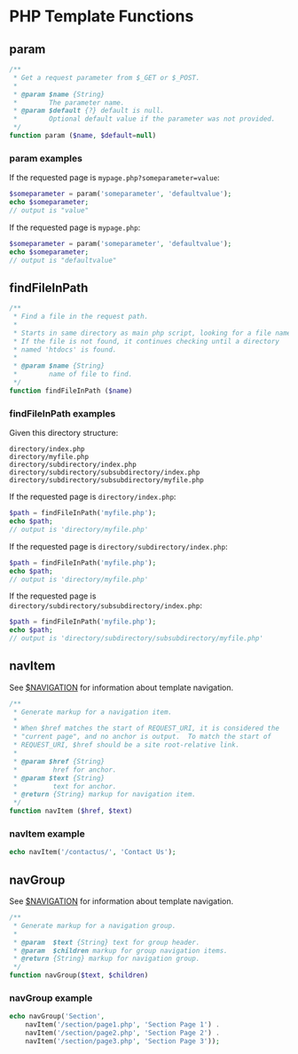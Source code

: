 PHP Template Functions
======================


## param

```php
/**
 * Get a request parameter from $_GET or $_POST.
 *
 * @param $name {String}
 *        The parameter name.
 * @param $default {?} default is null.
 *        Optional default value if the parameter was not provided.
 */
function param ($name, $default=null)
```

### param examples

If the requested page is `mypage.php?someparameter=value`:
```php
$someparameter = param('someparameter', 'defaultvalue');
echo $someparameter;
// output is "value"
```

If the requested page is `mypage.php`:
```php
$someparameter = param('someparameter', 'defaultvalue');
echo $someparameter;
// output is "defaultvalue"
```


## findFileInPath

```php
/**
 * Find a file in the request path.
 *
 * Starts in same directory as main php script, looking for a file named $name.
 * If the file is not found, it continues checking until a directory
 * named 'htdocs' is found.
 *
 * @param $name {String}
 *        name of file to find.
 */
function findFileInPath ($name)
```

### findFileInPath examples

Given this directory structure:
```
directory/index.php
directory/myfile.php
directory/subdirectory/index.php
directory/subdirectory/subsubdirectory/index.php
directory/subdirectory/subsubdirectory/myfile.php
```

If the requested page is `directory/index.php`:
```php
$path = findFileInPath('myfile.php');
echo $path;
// output is 'directory/myfile.php'
```

If the requested page is `directory/subdirectory/index.php`:
```php
$path = findFileInPath('myfile.php');
echo $path;
// output is 'directory/myfile.php'
```

If the requested page is `directory/subdirectory/subsubdirectory/index.php`:
```php
$path = findFileInPath('myfile.php');
echo $path;
// output is 'directory/subdirectory/subsubdirectory/myfile.php'
```


## navItem

See [$NAVIGATION](phpVariables#navigation) for information about template navigation.

```php
/**
 * Generate markup for a navigation item.
 *
 * When $href matches the start of REQUEST_URI, it is considered the
 * "current page", and no anchor is output.  To match the start of
 * REQUEST_URI, $href should be a site root-relative link.
 *
 * @param $href {String}
 *         href for anchor.
 * @param $text {String}
 *         text for anchor.
 * @return {String} markup for navigation item.
 */
function navItem ($href, $text)
```

### navItem example

```php
echo navItem('/contactus/', 'Contact Us');
```


## navGroup

See [$NAVIGATION](phpVariables#navigation) for information about template navigation.

```php
/**
 * Generate markup for a navigation group.
 *
 * @param  $text {String} text for group header.
 * @param  $children markup for group navigation items.
 * @return {String} markup for navigation group.
 */
function navGroup($text, $children)
```

### navGroup example

```php
echo navGroup('Section',
    navItem('/section/page1.php', 'Section Page 1') .
    navItem('/section/page2.php', 'Section Page 2') .
    navItem('/section/page3.php', 'Section Page 3'));
```


